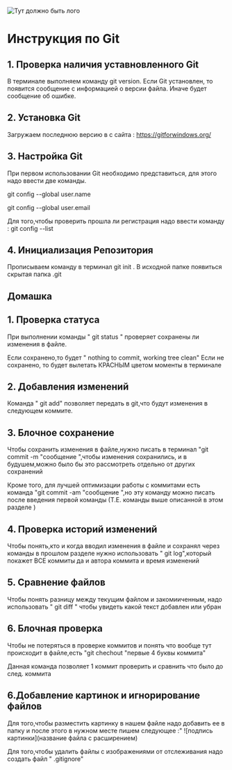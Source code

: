 ![Тут должно быть лого](log.jpg)

# Инструкция по Git
## 1. Проверка наличия уставновленного  Git

В терминале выполняем команду git version.
Если Git установлен, то появится сообщение  с информацией о версии файла.
Иначе будет сообщение об ошибке.


##  2. Установка Git

Загружаем последнюю версию в с сайта :  https://gitforwindows.org/

## 3. Настройка  Git

При первом использовании Git необходимо представиться, для этого надо ввести  две команды.

git config --global user.name 

git config --global user.email

Для того,чтобы проверить прошла ли регистрация надо ввести команду : git config --list

## 4.  Инициализация  Репозитория 

 Прописываем команду в терминал  git init .
 В исходной папке появиться скрытая папка .git


## Домашка

## 1. Проверка статуса 

При выполнении команды " git status " проверяет  сохранены ли изменения в файле.

Если сохранено,то будет " nothing to commit, working tree clean"
Если не сохранено, то будет вылетать КРАСНЫМ цветом моменты в терминале

## 2.  Добавления изменений 

Команда " git add" позволяет  передать в git,что будут изменения в следующем коммите.


## 3. Блочное сохранение

Чтобы сохранить изменения в файле,нужно писать в терминал "git commit -m "сообщение ",чтобы изменения сохранились, и в будушем,можно было бы это рассмотреть отдельно от других сохранений 

Кроме того, для лучшей оптимизации работы с коммитами есть команда "git commit -am "сообщение ",но эту команду можно писать после введения первой команды (Т.Е. команды выше описанной в этом разделе )

## 4.  Проверка  историй изменений

Чтобы понять,кто и когда вводил изменения в файле и сохранял через команды в прошлом разделе нужно использовать " git log",который покажет ВСЕ коммиты да и автора коммита и время изменений

## 5. Сравнение файлов

Чтобы понять разницу между текущим файлом и закомииченным, надо использовать " git diff " чтобы увидеть  какой текст добавлен или убран 

## 6. Блочная проверка  

Чтобы не потеряться в проверке коммитов и понять что вообще тут происходит в файле,есть "git chechout "первые 4 буквы коммита"

Данная команда позволяет 1 коммит проверить и сравнить что было  до след. коммита



## 6.Добавление картинок и игнорирование файлов 

Для того,чтобы разместить картинку в нашем файле надо добавить ее в папку и после этого в нужном месте пишем следующее :" ![подпись картинки](название файла с расширением)

Для того,чтобы удалить файлы с изображениями от отслеживания  надо создать файл " .gitignore"